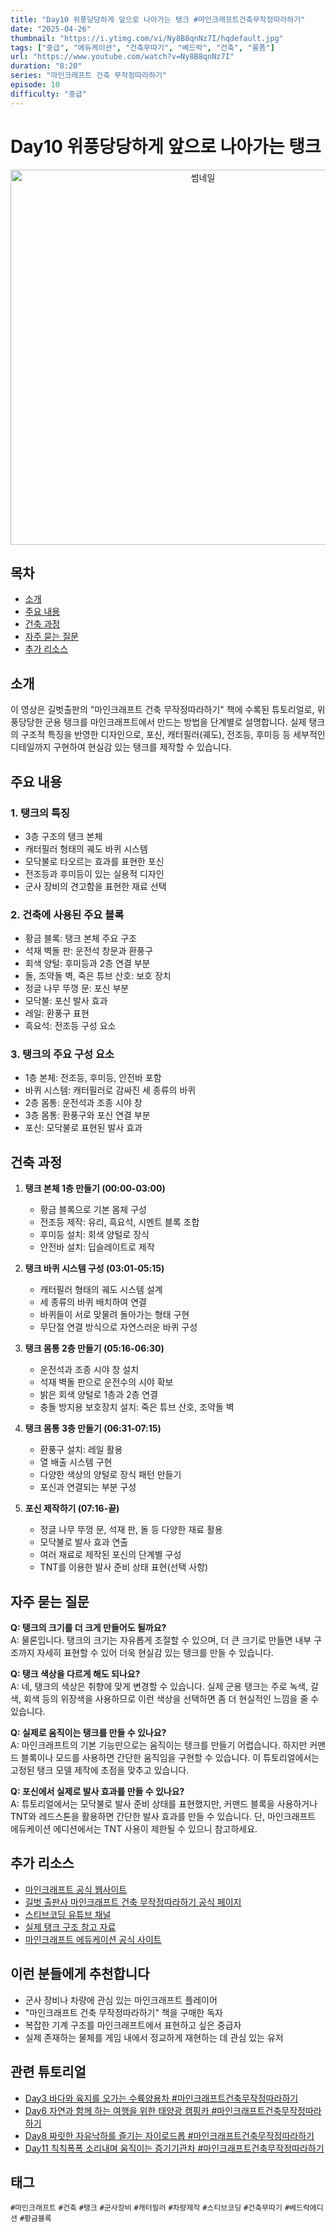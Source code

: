 ```yaml
---
title: "Day10 위풍당당하게 앞으로 나아가는 탱크 #마인크래프트건축무작정따라하기"
date: "2025-04-26"
thumbnail: "https://i.ytimg.com/vi/Ny8B8qnNz7I/hqdefault.jpg"
tags: ["중급", "에듀케이션", "건축무따기", "베드락", "건축", "롱폼"]
url: "https://www.youtube.com/watch?v=Ny8B8qnNz7I"
duration: "8:20"
series: "마인크래프트 건축 무작정따라하기"
episode: 10
difficulty: "중급"
---
```

# Day10 위풍당당하게 앞으로 나아가는 탱크
<div align="center">
  <img src="https://i.ytimg.com/vi/Ny8B8qnNz7I/hqdefault.jpg" alt="썸네일" width="600"/>
</div>

## 목차
- [소개](#소개)
- [주요 내용](#주요-내용)
- [건축 과정](#건축-과정)
- [자주 묻는 질문](#자주-묻는-질문)
- [추가 리소스](#추가-리소스)

## 소개
이 영상은 길벗출판의 "마인크래프트 건축 무작정따라하기" 책에 수록된 튜토리얼로, 위풍당당한 군용 탱크를 마인크래프트에서 만드는 방법을 단계별로 설명합니다. 실제 탱크의 구조적 특징을 반영한 디자인으로, 포신, 캐터필러(궤도), 전조등, 후미등 등 세부적인 디테일까지 구현하여 현실감 있는 탱크를 제작할 수 있습니다.

## 주요 내용
### 1. 탱크의 특징
- 3층 구조의 탱크 본체
- 캐터필러 형태의 궤도 바퀴 시스템
- 모닥불로 타오르는 효과를 표현한 포신
- 전조등과 후미등이 있는 실용적 디자인
- 군사 장비의 견고함을 표현한 재료 선택

### 2. 건축에 사용된 주요 블록
- 황금 블록: 탱크 본체 주요 구조
- 석재 벽돌 판: 운전석 창문과 환풍구
- 회색 양털: 후미등과 2층 연결 부분
- 돌, 조약돌 벽, 죽은 튜브 산호: 보호 장치
- 정글 나무 뚜껑 문: 포신 부분
- 모닥불: 포신 발사 효과
- 레일: 환풍구 표현
- 흑요석: 전조등 구성 요소

### 3. 탱크의 주요 구성 요소
- 1층 본체: 전조등, 후미등, 안전바 포함
- 바퀴 시스템: 캐터필러로 감싸진 세 종류의 바퀴
- 2층 몸통: 운전석과 조종 시야 창
- 3층 몸통: 환풍구와 포신 연결 부분
- 포신: 모닥불로 표현된 발사 효과

## 건축 과정
1. **탱크 본체 1층 만들기 (00:00-03:00)**
   - 황금 블록으로 기본 몸체 구성
   - 전조등 제작: 유리, 흑요석, 시멘트 블록 조합
   - 후미등 설치: 회색 양털로 장식
   - 안전바 설치: 딥슬레이트로 제작

2. **탱크 바퀴 시스템 구성 (03:01-05:15)**
   - 캐터필러 형태의 궤도 시스템 설계
   - 세 종류의 바퀴 배치하여 연결
   - 바퀴들이 서로 맞물려 돌아가는 형태 구현
   - 무단절 연결 방식으로 자연스러운 바퀴 구성

3. **탱크 몸통 2층 만들기 (05:16-06:30)**
   - 운전석과 조종 시야 창 설치
   - 석재 벽돌 판으로 운전수의 시야 확보
   - 밝은 회색 양털로 1층과 2층 연결
   - 충돌 방지용 보호장치 설치: 죽은 튜브 산호, 조약돌 벽

4. **탱크 몸통 3층 만들기 (06:31-07:15)**
   - 환풍구 설치: 레일 활용
   - 열 배출 시스템 구현
   - 다양한 색상의 양털로 장식 패턴 만들기
   - 포신과 연결되는 부분 구성

5. **포신 제작하기 (07:16-끝)**
   - 정글 나무 뚜껑 문, 석재 판, 돌 등 다양한 재료 활용
   - 모닥불로 발사 효과 연출
   - 여러 재료로 제작된 포신의 단계별 구성
   - TNT를 이용한 발사 준비 상태 표현(선택 사항)

## 자주 묻는 질문
**Q: 탱크의 크기를 더 크게 만들어도 될까요?**  
A: 물론입니다. 탱크의 크기는 자유롭게 조절할 수 있으며, 더 큰 크기로 만들면 내부 구조까지 자세히 표현할 수 있어 더욱 현실감 있는 탱크를 만들 수 있습니다.

**Q: 탱크 색상을 다르게 해도 되나요?**  
A: 네, 탱크의 색상은 취향에 맞게 변경할 수 있습니다. 실제 군용 탱크는 주로 녹색, 갈색, 회색 등의 위장색을 사용하므로 이런 색상을 선택하면 좀 더 현실적인 느낌을 줄 수 있습니다.

**Q: 실제로 움직이는 탱크를 만들 수 있나요?**  
A: 마인크래프트의 기본 기능만으로는 움직이는 탱크를 만들기 어렵습니다. 하지만 커맨드 블록이나 모드를 사용하면 간단한 움직임을 구현할 수 있습니다. 이 튜토리얼에서는 고정된 탱크 모델 제작에 초점을 맞추고 있습니다.

**Q: 포신에서 실제로 발사 효과를 만들 수 있나요?**  
A: 튜토리얼에서는 모닥불로 발사 준비 상태를 표현했지만, 커맨드 블록을 사용하거나 TNT와 레드스톤을 활용하면 간단한 발사 효과를 만들 수 있습니다. 단, 마인크래프트 에듀케이션 에디션에서는 TNT 사용이 제한될 수 있으니 참고하세요.

## 추가 리소스
- [마인크래프트 공식 웹사이트](https://www.minecraft.net/)
- [길벗 출판사 마인크래프트 건축 무작정따라하기 공식 페이지](링크)
- [스티브코딩 유튜브 채널](https://www.youtube.com/c/스티브코딩)
- [실제 탱크 구조 참고 자료](링크)
- [마인크래프트 에듀케이션 공식 사이트](https://education.minecraft.net/)

## 이런 분들에게 추천합니다
- 군사 장비나 차량에 관심 있는 마인크래프트 플레이어
- "마인크래프트 건축 무작정따라하기" 책을 구매한 독자
- 복잡한 기계 구조를 마인크래프트에서 표현하고 싶은 중급자
- 실제 존재하는 물체를 게임 내에서 정교하게 재현하는 데 관심 있는 유저

## 관련 튜토리얼
- [Day3 바다와 육지를 오가는 수륙양용차 #마인크래프트건축무작정따라하기](링크)
- [Day6 자연과 함께 하는 여행을 위한 태양광 캠핑카 #마인크래프트건축무작정따라하기](링크)
- [Day8 짜릿한 자유낙하를 즐기는 자이로드롭 #마인크래프트건축무작정따라하기](링크)
- [Day11 칙칙폭폭 소리내며 움직이는 증기기관차 #마인크래프트건축무작정따라하기](링크)

## 태그
`#마인크래프트` `#건축` `#탱크` `#군사장비` `#캐터필러` `#차량제작` `#스티브코딩` `#건축무따기` `#베드락에디션` `#황금블록`